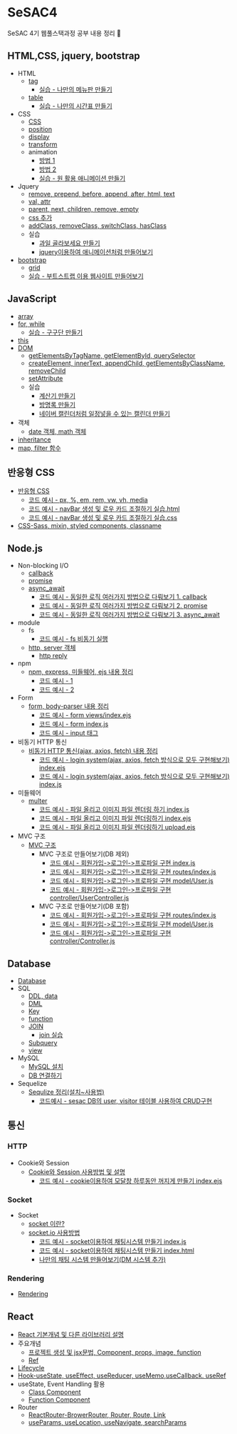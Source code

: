 # SeSAC4
SeSAC 4기 웹풀스택과정 공부 내용 정리 📝

## HTML,CSS, jquery, bootstrap
* HTML 
    * [tag](https://github.com/SashaGwak/SeSAC4/blob/main/1st%20week/0629.html)
        * [실습 - 나만의 메뉴판 만들기](https://github.com/SashaGwak/SeSAC4/blob/main/1st%20week/cafe0629.html)
    * [table](https://github.com/SashaGwak/SeSAC4/blob/main/1st%20week/0629_table.html)
        * [실습 - 나만의 시간표 만들기](https://github.com/SashaGwak/SeSAC4/blob/main/1st%20week/0629_table_case1.html)
* CSS
    * [CSS](https://github.com/SashaGwak/SeSAC4/blob/main/1st%20week/0629.css.html)
    * [position](https://github.com/SashaGwak/SeSAC4/blob/main/1st%20week/0629_position.css.html)
    * [display](https://github.com/SashaGwak/SeSAC4/blob/main/1st%20week/0701_diyplay.css.html)
    * [transform](https://github.com/SashaGwak/SeSAC4/blob/main/1st%20week/0701_trasnform.css.html)
    * animation
        * [방법 1](https://github.com/SashaGwak/SeSAC4/blob/main/1st%20week/0701_animation_case.html)
        * [방법 2](https://github.com/SashaGwak/SeSAC4/blob/main/1st%20week/0701_animation_case2.html)
        * [실습 - 원 활용 애니메이션 만들기](https://github.com/SashaGwak/SeSAC4/blob/main/1st%20week/0701_css_animation.html)
* Jquery
    * [remove, prepend, before, append, after, html, text](https://github.com/SashaGwak/SeSAC4/blob/main/2nd%20week/0705_jQuery2.html)
    * [val, attr](https://github.com/SashaGwak/SeSAC4/blob/main/2nd%20week/0706_jQuery.html)
    * [parent, next, children, remove, empty](https://github.com/SashaGwak/SeSAC4/blob/main/2nd%20week/0706_jQuery2.html)
    * [css 추가](https://github.com/SashaGwak/SeSAC4/blob/main/2nd%20week/0705_jQuery.html)
    * [addClass, removeClass, switchClass, hasClass](https://github.com/SashaGwak/SeSAC4/blob/main/2nd%20week/0705_jQuery_class.html)
    * 실습 
        * [과일 골라보세요 만들기](https://github.com/SashaGwak/SeSAC4/blob/main/2nd%20week/0706_jQuery_case.html)
        * [jquery이용하여 애니메이션처럼 만들어보기](https://github.com/SashaGwak/SeSAC4/blob/main/2nd%20week/0706_jquery_case2.html)
* [bootstrap](https://github.com/SashaGwak/SeSAC4/blob/main/2nd%20week/0708_bootstrap.html)
    * [grid](https://github.com/SashaGwak/SeSAC4/blob/main/2nd%20week/0708_bootstrap_grid.html)
    * [실습 - 부트스트랩 이용 웹사이트 만들어보기](https://github.com/SashaGwak/SeSAC4/blob/main/2nd%20week/0708_webpage_case.html)


## JavaScript
* [array](https://github.com/SashaGwak/SeSAC4/blob/main/2nd%20week/0704_js_arry_type.html)
* [for, while](https://github.com/SashaGwak/SeSAC4/blob/main/1st%20week/0701_js_for_while.html)
    * [실습 - 구구단 만들기](https://github.com/SashaGwak/SeSAC4/blob/main/1st%20week/0701_js_gugudan.html)
* [this](https://github.com/SashaGwak/SeSAC4/blob/main/2nd%20week/0707_js_this.html)
* [DOM](https://github.com/SashaGwak/SeSAC4/blob/main/2nd%20week/0704_js_DOM.html)
    * [getElementsByTagName, getElementById, querySelector](https://github.com/SashaGwak/SeSAC4/blob/main/2nd%20week/0704_js_document.html)
    * [createElement, innerText, appendChild, getElementsByClassName, removeChild](https://github.com/SashaGwak/SeSAC4/blob/main/2nd%20week/0704_js_document2.html)
    * [setAttribute](https://github.com/SashaGwak/SeSAC4/blob/main/2nd%20week/0705_jQuery.html)
    * 실습
        * [계산기 만들기](https://github.com/SashaGwak/SeSAC4/blob/main/2nd%20week/0704_js_calcu_case.html)
        * [방명록 만들기](https://github.com/SashaGwak/SeSAC4/blob/main/2nd%20week/0706_js_guestbook2.html)
        * [네이버 캘린더처럼 일정넣을 수 있는 캘린더 만들기](https://github.com/SashaGwak/SeSAC4/blob/main/2nd%20week/0706_jquery_schedule.html)
* 객체 
    * [date 객체, math 객체](https://github.com/SashaGwak/SeSAC4/blob/main/2nd%20week/0704_js_object.html)
* [inheritance](https://github.com/SashaGwak/SeSAC4/blob/main/React/220928/inheritance.md)
* [map, filter 함수](https://github.com/SashaGwak/SeSAC4/blob/main/React/220926/mapFilter.md)

## 반응형 CSS 
* [반응형 CSS](https://github.com/SashaGwak/SeSAC4/blob/main/css/responsive_css.md)
    * [코드 예시 - px, %, em, rem, vw, vh, media](https://github.com/SashaGwak/SeSAC4/blob/main/css/unit.css)
    * [코드 예시 - navBar 생성 및 로우 카드 조절하기 실습.html](https://github.com/SashaGwak/SeSAC4/blob/main/css/practiceCSS/problem2.html)
    * [코드 예시 - navBar 생성 및 로우 카드 조절하기 실습.css](https://github.com/SashaGwak/SeSAC4/blob/main/css/practiceCSS/problem.css)
* [CSS-Sass, mixin, styled components, classname](https://github.com/SashaGwak/SeSAC4/blob/main/React/220930/ReactCSSs.md)
## Node.js
* Non-blocking I/O
    * [callback](https://github.com/SashaGwak/SeSAC4/blob/main/nodejs/220720/callback.js)
    * [promise](https://github.com/SashaGwak/SeSAC4/blob/main/nodejs/220720/promise.js)
    * [async_await](https://github.com/SashaGwak/SeSAC4/blob/main/nodejs/220720/async_practice.js)
        * [코드 예시 - 동일한 로직 여러가지 방법으로 다뤄보기 1. callback](https://github.com/SashaGwak/SeSAC4/blob/main/nodejs/220718/3_callback_hell.js)
        * [코드 예시 - 동일한 로직 여러가지 방법으로 다뤄보기 2. promise](https://github.com/SashaGwak/SeSAC4/blob/main/nodejs/220718/promise_hell.js)
        * [코드 예시 - 동일한 로직 여러가지 방법으로 다뤄보기 3. async_await ](https://github.com/SashaGwak/SeSAC4/blob/main/nodejs/220720/async_await.js)
* module
    * fs
        * [코드 예시 - fs 비동기 실행](https://github.com/SashaGwak/SeSAC4/blob/main/nodejs/220720/fs.js)
    * [http, server 객체](https://github.com/SashaGwak/SeSAC4/blob/main/nodejs/220720/http_server.js)
        * [http reply](https://github.com/SashaGwak/SeSAC4/blob/main/nodejs/220720/http_reply.md)
* npm 
    * [npm, express, 미들웨어, ejs 내용 정리](https://github.com/SashaGwak/SeSAC4/blob/main/nodejs/220722/npm.md)
        * [코드 예시 - 1](https://github.com/SashaGwak/SeSAC4/blob/main/nodejs/220722/index.js)
        * [코드 예시 - 2](https://github.com/SashaGwak/SeSAC4/blob/main/nodejs/220722/views/test.ejs)
* Form 
    * [form, body-parser 내용 정리](https://github.com/SashaGwak/SeSAC4/blob/main/nodejs/220725/Form.md)
        * [코드 예시 - form views/index.ejs](https://github.com/SashaGwak/SeSAC4/blob/main/nodejs/220725/views/index.ejs)
        * [코드 예시 - form index.js](https://github.com/SashaGwak/SeSAC4/blob/main/nodejs/220725/index.js)
        * [코드 예시 - input 태그](https://github.com/SashaGwak/SeSAC4/blob/main/nodejs/220725/views/input.ejs)
* 비동기 HTTP 통신
    * [비동기 HTTP 통신(ajax, axios, fetch) 내용 정리](https://github.com/SashaGwak/SeSAC4/blob/main/nodejs/220727/http.md)
        * [코드 예시 - login system(ajax, axios, fetch 방식으로 모두 구현해보기) index.ejs](https://github.com/SashaGwak/SeSAC4/blob/main/nodejs/login/views/index.ejs)
        * [코드 예시 - login system(ajax, axios, fetch 방식으로 모두 구현해보기) index.js](https://github.com/SashaGwak/SeSAC4/blob/main/nodejs/login/index.js)
* 미들웨어 
    * [multer](https://github.com/SashaGwak/SeSAC4/blob/main/nodejs/220729/multer.md)
        * [코드 예시 - 파일 올리고 이미지 파일 렌더링 하기 index.js](https://github.com/SashaGwak/SeSAC4/blob/main/nodejs/220729_practice/index.js)
        * [코드 예시 - 파일 올리고 이미지 파일 렌더링하기 index.ejs](https://github.com/SashaGwak/SeSAC4/blob/main/nodejs/220729_practice/views/index.ejs)
        * [코드 예시 - 파일 올리고 이미지 파일 렌더링하기 upload.ejs](https://github.com/SashaGwak/SeSAC4/blob/main/nodejs/220729_practice/views/upload.ejs)
* MVC 구조 
    * [MVC 구조](https://github.com/SashaGwak/SeSAC4/blob/main/nodejs/220803/mvc.md)
        * MVC 구조로 만들어보기(DB 제외)
            * [코드 예시 - 회원가입->로그인->프로파일 구현 index.js](https://github.com/SashaGwak/SeSAC4/blob/main/nodejs/220803/index.js)
            * [코드 예시 - 회원가입->로그인->프로파일 구현 routes/index.js](https://github.com/SashaGwak/SeSAC4/blob/main/nodejs/220803/routes/index.js)
            * [코드 예시 - 회원가입->로그인->프로파일 구현 model/User.js](https://github.com/SashaGwak/SeSAC4/blob/main/nodejs/220803/model/User.js)
            * [코드 예시 - 회원가입->로그인->프로파일 구현 controller/UserController.js](https://github.com/SashaGwak/SeSAC4/blob/main/nodejs/220803/controller/UserController.js)
        * MVC 구조로 만들어보기(DB 포함)
            * [코드 예시 - 회원가입->로그인->프로파일 구현 routes/index.js](https://github.com/SashaGwak/SeSAC4/blob/main/nodejs/220808/routes/index.js)
            * [코드 예시 - 회원가입->로그인->프로파일 구현 model/User.js](https://github.com/SashaGwak/SeSAC4/blob/main/nodejs/220808/model/User.js)
            * [코드 예시 - 회원가입->로그인->프로파일 구현 controller/Controller.js](https://github.com/SashaGwak/SeSAC4/blob/main/nodejs/220808/controller/Controller.js)

## Database
* [Database](https://github.com/SashaGwak/SeSAC4/blob/main/database_study/database.md)
* SQL 
    * [DDL, data](https://github.com/SashaGwak/SeSAC4/blob/main/database_study/sqlDDL_sqlDATA.md)
    * [DML](https://github.com/SashaGwak/SeSAC4/blob/main/database_study/sqlDML.md)
    * [Key](https://github.com/SashaGwak/SeSAC4/blob/main/database_study/sqlKey.md)
    * [function](https://github.com/SashaGwak/SeSAC4/blob/main/database_study/sql_function.md)
    * [JOIN](https://github.com/SashaGwak/SeSAC4/blob/main/database_study/Join_Operation.md)
        * [join 실습](https://github.com/SashaGwak/SeSAC4/blob/main/database_study/joinPractice.md)
    * [Subquery](https://github.com/SashaGwak/SeSAC4/blob/main/database_study/subquery.md)
    * [view](https://github.com/SashaGwak/SeSAC4/blob/main/database_study/view.md)
* MySQL
    * [MySQL 설치](https://github.com/SashaGwak/SeSAC4/blob/main/database_study/mysql_install.md)
    * [DB 연결하기](https://github.com/SashaGwak/SeSAC4/blob/main/nodejs/220808/database2.md)
* Sequelize
    * [Sequlize 정리(설치~사용법)](https://github.com/SashaGwak/SeSAC4/tree/main/nodejs/220810/Sequelize.md)
        * [코드예시 - sesac DB의 user, visitor 테이블 사용하여 CRUD구현](https://github.com/SashaGwak/SeSAC4/tree/main/nodejs/220810/)



## 통신
### HTTP 
* Cookie와 Session 
    * [Cookie와 Session 사용방법 및 설명](https://github.com/SashaGwak/SeSAC4/blob/main/nodejs/220812/SessionCookie.md)
        * [코드 예시 - cookie이용하여 모달창 하루동안 꺼지게 만들기 index.ejs](https://github.com/SashaGwak/SeSAC4/blob/main/nodejs/220812/views/index.ejs)

### Socket
* Socket 
    * [socket 이란?](https://github.com/SashaGwak/SeSAC4/blob/main/nodejs/socket/socket.md)
    * [socket.io 사용방법](https://github.com/SashaGwak/SeSAC4/blob/main/nodejs/socket/socketIo.md)
        * [코드 예시 - socket이용하여 채팅시스템 만들기 index.js](https://github.com/SashaGwak/SeSAC4/blob/main/nodejs/socketPractice/index2.js)
        * [코드 예시 - socket이용하여 채팅시스템 만들기 index.html](https://github.com/SashaGwak/SeSAC4/blob/main/nodejs/socketPractice/index.html)
        * [나만의 채팅 시스템 만들어보기(DM 시스템 추가)](https://github.com/SashaGwak/SeSAC4/tree/main/nodejs/chat(server))

### Rendering 
* [Rendering](https://github.com/SashaGwak/SeSAC4/blob/main/React/221005/rendring.md)

## React 
* [React 기본개념 및 다른 라이브러리 설명](https://github.com/SashaGwak/SeSAC4/blob/main/React/220921-init/React.md)
* 주요개념 
    * [프로젝트 생성 및 jsx문법, Component, props, image, function](https://github.com/SashaGwak/SeSAC4/blob/main/React/220921-init/Reactproject.md)
    * [Ref](https://github.com/SashaGwak/SeSAC4/blob/main/React/220928/ref.md)
* [Lifecycle](https://github.com/SashaGwak/SeSAC4/blob/main/React/220928/lifeCycle.md)
* [Hook-useState, useEffect, useReducer, useMemo,useCallback. useRef](https://github.com/SashaGwak/SeSAC4/blob/main/React/220930/hook.md)
* useState, Event Handling 활용
    * [Class Component](https://github.com/SashaGwak/SeSAC4/blob/main/React/220923/EventClass.md)
    * [Function Component](https://github.com/SashaGwak/SeSAC4/blob/main/React/220923/EventFunction.md)
* Router
    * [ReactRouter-BrowerRouter, Router, Route, Link](https://github.com/SashaGwak/SeSAC4/blob/main/React/221005/reactRouter.md)
    * [useParams, useLocation, useNavigate, searchParams](https://github.com/SashaGwak/SeSAC4/blob/main/React/221005/URLparameter.md)